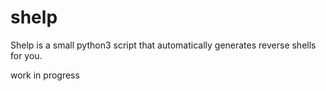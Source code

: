 # shelp
Shelp is a small python3 script that automatically generates reverse shells for you.

work in progress
